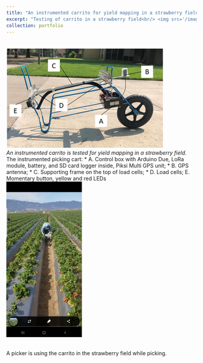 ```yaml
---
title: "An instrumented carrito for yield mapping in a strawberry field"
excerpt: "Testing of carrito in a strawberry field<br/> <img src='/images/carrito_in_field.jpg' width='300pt'>"
collection: portfolio
---
```

<br/><img src='/images/carrito.png'>
<br/>
*An instrumented carrito is tested for yield mapping in a strawberry field.* 
<br/>
The instrumented picking cart: 
    * A. Control box with Arduino Due, LoRa module, battery, and SD card logger inside, Piksi Multi GPS unit; 
    * B. GPS antenna; 
    * C. Supporting frame on the top of load cells; 
    * D. Load cells; E. Momentary button, yellow and red LEDs
<br/><img src='/images/picker_using_cart.jpg' width='200pt'>

<br/>A picker is using the carrito in the strawberry field while picking.